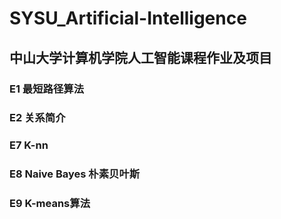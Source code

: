 # SYSU_Artificial-Intelligence
## 中山大学计算机学院人工智能课程作业及项目
### E1 最短路径算法
### E2 关系简介
### E7 K-nn
### E8 Naive Bayes 朴素贝叶斯
### E9 K-means算法
